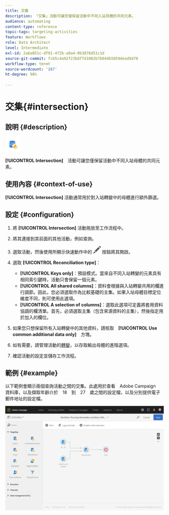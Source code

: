 ```yaml
---
title: 交集
description: 「交集」活動可讓您僅保留活動中不同入站母體的共同元素。
audience: automating
content-type: reference
topic-tags: targeting-activities
feature: Workflows
role: Data Architect
level: Intermediate
exl-id: 2a6a851c-df91-472b-a8a4-0b3876d51c1d
source-git-commit: fcb5c4a92f23bdffd1082b7b044b5859dead9d70
workflow-type: tm+mt
source-wordcount: '287'
ht-degree: 98%

---
```


# 交集{#intersection}

## 說明 {#description}

![](assets/intersection.png)

**[!UICONTROL Intersection]**　活動可讓您僅保留活動中不同入站母體的共同元素。

## 使用內容 {#context-of-use}

**[!UICONTROL Intersection]** 活動通常用於對入站轉變中的母體進行額外篩選。

## 設定 {#configuration}

1. 將 **[!UICONTROL Intersection]** 活動拖放至工作流程中。
1. 將其連接到其前面的其他活動，例如查詢。
1. 選取活動，然後使用所顯示快速動作中的 ![](assets/edit_darkgrey-24px.png) 按鈕將其開啟。
1. 選取 **[!UICONTROL Reconciliation type]**：

   * **[!UICONTROL Keys only]**：預設模式。當來自不同入站轉變的元素具有相同索引鍵時，活動只會保留一個元素。
   * **[!UICONTROL All shared columns]**：資料會根據與入站轉變共用的欄進行調節。因此，您必須選取作為比較基礎的主集。如果入站母體目標定位維度不同，則可使用此選項。
   * **[!UICONTROL A selection of columns]**：選取此選項可定義將套用資料協調的欄清單。首先，必須選取主集（包含來源資料的主集），然後指定用於加入的欄位。

1. 如果您只想保留所有入站轉變中的其他資料，請核取　**[!UICONTROL Use common additional data only]**　方塊。
1. 如有需要，請管理活動的[轉變](../../automating/using/activity-properties.md)，以存取輸出母體的進階選項。
1. 確認活動的設定並儲存工作流程。

## 範例 {#example}

以下範例會顯示兩個查詢活動之間的交集。此處用於查看　Adobe Campaign　資料庫，以及擷取年齡介於　18　到　27　歲之間的設定檔，以及分別提供電子郵件地址的設定檔。

![](assets/wkf_intersection_example.png)
